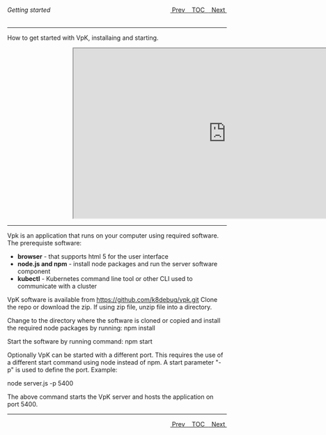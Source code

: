 <topicKey gettingstarted/>
<topicBack id="topicNext" link="generalusage"/>
<topicNext id="topicBack" link="toc"/>

<a style="float: right;" href="javascript:docNextTopic()">&nbsp;&nbsp;Next&nbsp;<i class="fas fa-lg fa-arrow-right"></i></a>
<a style="float: right;" href="javascript:docNextTopic('toc')">&nbsp;&nbsp;TOC&nbsp;&nbsp;</a>
<a style="float: right;" href="javascript:docPrevTopic()"><i class="fas fa-lg fa-arrow-left"></i>&nbsp;Prev&nbsp;&nbsp;</a>

###### Getting started
---

How to get started with VpK, installaing and starting.  

<div style="margin-left: 150px;">
    <iframe width="700" height="390" src="https://www.youtube.com/embed/oLnhPCZa_fo">
    </iframe>
</div>


---

Vpk is an application that runs on your computer using required software. The prerequiste software:

- __browser__ - that supports html 5 for the user interface 
- __node.js and npm__ - install node packages and run the server software component 
- __kubectl__ - Kubernetes command line tool or other CLI used to communicate with a cluster 


VpK software is available from https://github.com/k8debug/vpk.git Clone the repo or download the zip.  If using zip file, unzip file into a directory.

Change to the directory where the software is cloned or copied and install the required node packages by running: npm install

Start the software by running command: npm start

Optionally VpK can be started with a different port.  This requires the use of a different start command using node instead of npm.  A start parameter "-p" is used to define the port.  Example:

node server.js -p 5400

The above command starts the VpK server and hosts the application on port 5400.

---

<a style="float: right;" href="javascript:docNextTopic()">&nbsp;&nbsp;Next&nbsp;<i class="fas fa-lg fa-arrow-right"></i></a>
<a style="float: right;" href="javascript:docNextTopic('toc')">&nbsp;&nbsp;TOC&nbsp;&nbsp;</a>
<a style="float: right;" href="javascript:docPrevTopic()"><i class="fas fa-lg fa-arrow-left"></i>&nbsp;Prev&nbsp;&nbsp;</a>

